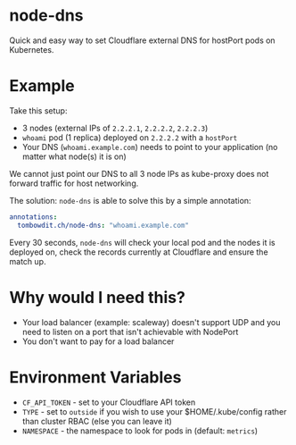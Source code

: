 # node-dns

Quick and easy way to set Cloudflare external DNS for hostPort pods on Kubernetes.

# Example

Take this setup:

- 3 nodes (external IPs of `2.2.2.1`, `2.2.2.2`, `2.2.2.3`)
- `whoami` pod (1 replica) deployed on `2.2.2.2` with a `hostPort`
- Your DNS (`whoami.example.com`) needs to point to your application (no matter what node(s) it is on)

We cannot just point our DNS to all 3 node IPs as kube-proxy does not forward traffic for host networking.

The solution:
`node-dns` is able to solve this by a simple annotation:

```yaml
annotations:
  tombowdit.ch/node-dns: "whoami.example.com"
```

Every 30 seconds, `node-dns` will check your local pod and the nodes it is deployed on, check the records currently at Cloudflare and ensure the match up.

# Why would I need this?

- Your load balancer (example: scaleway) doesn't support UDP and you need to listen on a port that isn't achievable with NodePort
- You don't want to pay for a load balancer

# Environment Variables

- `CF_API_TOKEN` - set to your Cloudflare API token
- `TYPE` - set to `outside` if you wish to use your \$HOME/.kube/config rather than cluster RBAC (else you can leave it)
- `NAMESPACE` - the namespace to look for pods in (default: `metrics`)
